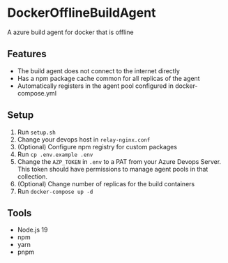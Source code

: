 # DockerOfflineBuildAgent
A azure build agent for docker that is offline

## Features
- The build agent does not connect to the internet directly
- Has a npm package cache common for all replicas of the agent
- Automatically registers in the agent pool configured in docker-compose.yml


## Setup
1. Run `setup.sh`
2. Change your devops host in `relay-nginx.conf`
3. (Optional) Configure npm registry for custom packages
4. Run `cp .env.example .env`
5. Change the `AZP_TOKEN` in `.env` to a PAT from your Azure Devops Server. This token should have permissions to manage agent pools in that collection.
6. (Optional) Change number of replicas for the build containers
7. Run `docker-compose up -d`

## Tools
- Node.js 19
- npm
- yarn
- pnpm